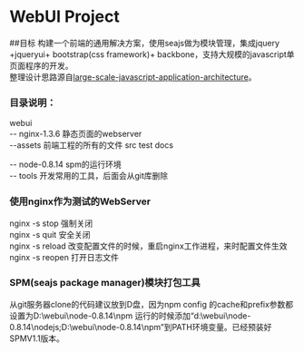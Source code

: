 # WebUI Project
##目标
   构建一个前端的通用解决方案，使用seajs做为模块管理，集成jquery +jqueryui+ bootstrap(css framework)+ backbone，支持大规模的javascript单页面程序的开发。  
   整理设计思路源自[large-scale-javascript-application-architecture](https://speakerdeck.com/addyosmani/large-scale-javascript-application-architecture)。  

### 目录说明：

webui   
   -- nginx-1.3.6 静态页面的webserver  
         --assets 前端工程的所有的文件
             src 
             test
             docs
         
   -- node-0.8.14 spm的运行环境  
   -- tools 开发常用的工具，后面会从git库删除  
   
   
### 使用nginx作为测试的WebServer

nginx -s stop 强制关闭  
nginx -s quit 安全关闭   
nginx -s reload 改变配置文件的时候，重启nginx工作进程，来时配置文件生效  
nginx -s reopen 打开日志文件  

     
### SPM(seajs package manager)模块打包工具

从git服务器clone的代码建议放到D盘，因为npm config 的cache和prefix参数都设置为D:\webui\node-0.8.14\npm
运行的时候添加“d:\webui\node-0.8.14\nodejs;D:\webui\node-0.8.14\npm”到PATH环境变量。已经预装好SPMV1.1版本。


